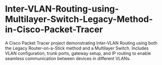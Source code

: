 # Inter-VLAN-Routing-using-Multilayer-Switch-Legacy-Method-in-Cisco-Packet-Tracer
A Cisco Packet Tracer project demonstrating Inter-VLAN Routing using both the Legacy Router-on-a-Stick method and a Multilayer Switch. Includes VLAN configuration, trunk ports, gateway setup, and IP routing to enable seamless communication between devices in different VLANs.
